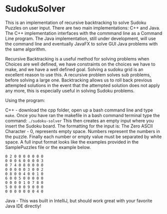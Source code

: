 # SudokuSolver
This is an implementation of recursive backtracking to solve Sudoku Puzzles on user input. There are two main implementations:
C++ and Java. The C++ implementation interfaces with the commmand line as a Command Line program. The Java implementation, still under development, will use the command line and eventually JavaFX to solve GUI Java problems with the same algorithm.

Recursive Backtracking is a useful method for solving problems when Choices are well defined, we have constraints on the choices we have to make, and we have a well defined goal. Solving a sudoku grid is an excellent reason to use this. A recursive problem solves sub problems, before solving a large one. Backtracking allows us to roll back previous attempted solutions in the event that the attempted solution does not apply any more, this is especially useful in solving Sudoku problems.

Using the program:

C++ - download the cpp folder, open up a bash command line and type `make`.
Once you have ran the makefile in a bash command terminal type the command: `./sudoku-solver`
This then creates an empty input where you insert the Sudoku board. The formatting for the input is:
The Zero ASCII Character - 0, represents empty space. Numbers represent the numbers in the puzzle. Finally each number or empty value must be separated by white space. A full input format looks like the examples provided in the SamplePuzzles file or the example below.

```
0 2 0 0 0 0 0 0 0
0 0 0 6 0 0 0 0 3
0 7 4 0 8 0 0 0 0
0 0 0 0 0 3 0 0 2
0 8 0 0 4 0 0 1 0
6 0 0 5 0 0 0 0 0
0 0 0 0 1 0 7 8 0
5 0 0 0 0 9 0 0 0
0 0 0 0 0 0 0 4 0
```



Java - This was built in IntelliJ, but should work great with your favorite Java IDE directly!

